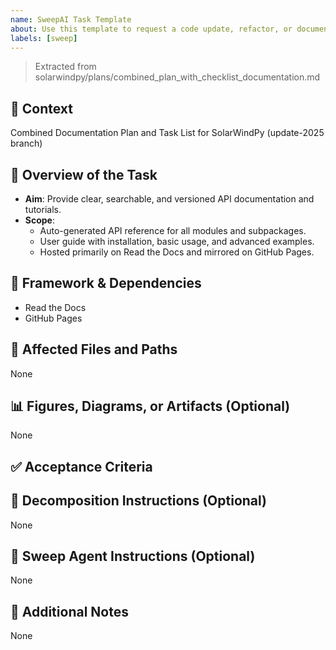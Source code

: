 ```yaml
---
name: SweepAI Task Template
about: Use this template to request a code update, refactor, or documentation change via SweepAI.
labels: [sweep]
---
```


> Extracted from solarwindpy/plans/combined_plan_with_checklist_documentation.md

## 🧠 Context

Combined Documentation Plan and Task List for SolarWindPy (update-2025 branch)

## 🎯 Overview of the Task

- **Aim**: Provide clear, searchable, and versioned API documentation and tutorials.
- **Scope**:
  - Auto-generated API reference for all modules and subpackages.
  - User guide with installation, basic usage, and advanced examples.
  - Hosted primarily on Read the Docs and mirrored on GitHub Pages.

## 🔧 Framework & Dependencies

- Read the Docs
- GitHub Pages

## 📂 Affected Files and Paths

None

## 📊 Figures, Diagrams, or Artifacts (Optional)

None

## ✅ Acceptance Criteria

## 🧩 Decomposition Instructions (Optional)

None

## 🤖 Sweep Agent Instructions (Optional)

None

## 💬 Additional Notes

None
